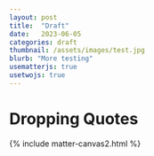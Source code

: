 ```yaml
---
layout: post
title:  "Draft"
date:   2023-06-05
categories: draft
thumbnail: /assets/images/test.jpg
blurb: "More testing"
usematterjs: true
usetwojs: true
---
```


# Dropping Quotes

{% include matter-canvas2.html %}
